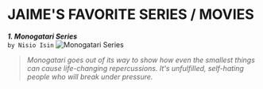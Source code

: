 # JAIME'S FAVORITE SERIES / MOVIES

<em>**1. Monogatari Series**</em> 
<br>
`by Nisio Isin`
  ![Monogatari Series](https://cdn.discordapp.com/attachments/864844102801162301/1050759979914764328/Untitled1.png)
>   *Monogatari goes out of its way to show how even the smallest things can cause life-changing repercussions. It's unfulfilled, self-hating people who will break under pressure.*
